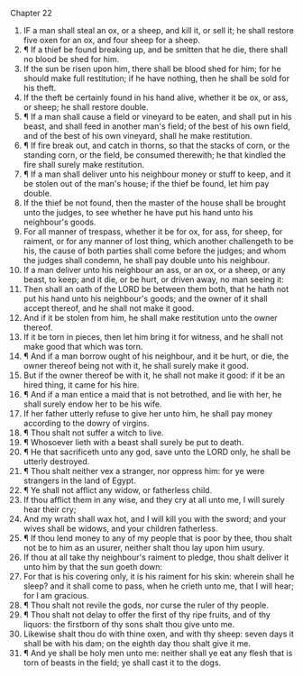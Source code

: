 

Chapter 22

1. IF a man shall steal an ox, or a sheep, and kill it, or sell it; he shall restore five oxen for an ox, and four sheep for a sheep.
2. ¶ If a thief be found breaking up, and be smitten that he die, there shall no blood be shed for him.
3. If the sun be risen upon him, there shall be blood shed for him; for he should make full restitution; if he have nothing, then he shall be sold for his theft.
4. If the theft be certainly found in his hand alive, whether it be ox, or ass, or sheep; he shall restore double.
5. ¶ If a man shall cause a field or vineyard to be eaten, and shall put in his beast, and shall feed in another man's field; of the best of his own field, and of the best of his own vineyard, shall he make restitution.
6. ¶ If fire break out, and catch in thorns, so that the stacks of corn, or the standing corn, or the field, be consumed therewith; he that kindled the fire shall surely make restitution.
7. ¶ If a man shall deliver unto his neighbour money or stuff to keep, and it be stolen out of the man's house; if the thief be found, let him pay double.
8. If the thief be not found, then the master of the house shall be brought unto the judges, to see whether he have put his hand unto his neighbour's goods.
9. For all manner of trespass, whether it be for ox, for ass, for sheep, for raiment, or for any manner of lost thing, which another challengeth to be his, the cause of both parties shall come before the judges; and whom the judges shall condemn, he shall pay double unto his neighbour.
10. If a man deliver unto his neighbour an ass, or an ox, or a sheep, or any beast, to keep; and it die, or be hurt, or driven away, no man seeing it:
11. Then shall an oath of the LORD be between them both, that he hath not put his hand unto his neighbour's goods; and the owner of it shall accept thereof, and he shall not make it good.
12. And if it be stolen from him, he shall make restitution unto the owner thereof.
13. If it be torn in pieces, then let him bring it for witness, and he shall not make good that which was torn.
14. ¶ And if a man borrow ought of his neighbour, and it be hurt, or die, the owner thereof being not with it, he shall surely make it good.
15. But if the owner thereof be with it, he shall not make it good: if it be an hired thing, it came for his hire.
16. ¶ And if a man entice a maid that is not betrothed, and lie with her, he shall surely endow her to be his wife.
17. If her father utterly refuse to give her unto him, he shall pay money according to the dowry of virgins.
18. ¶ Thou shalt not suffer a witch to live.
19. ¶ Whosoever lieth with a beast shall surely be put to death.
20. ¶ He that sacrificeth unto any god, save unto the LORD only, he shall be utterly destroyed.
21. ¶ Thou shalt neither vex a stranger, nor oppress him: for ye were strangers in the land of Egypt.
22. ¶ Ye shall not afflict any widow, or fatherless child.
23. If thou afflict them in any wise, and they cry at all unto me, I will surely hear their cry;
24. And my wrath shall wax hot, and I will kill you with the sword; and your wives shall be widows, and your children fatherless.
25. ¶ If thou lend money to any of my people that is poor by thee, thou shalt not be to him as an usurer, neither shalt thou lay upon him usury.
26. If thou at all take thy neighbour's raiment to pledge, thou shalt deliver it unto him by that the sun goeth down:
27. For that is his covering only, it is his raiment for his skin: wherein shall he sleep?  and it shall come to pass, when he crieth unto me, that I will hear; for I am gracious.
28. ¶ Thou shalt not revile the gods, nor curse the ruler of thy people.
29. ¶ Thou shalt not delay to offer the first of thy ripe fruits, and of thy liquors: the firstborn of thy sons shalt thou give unto me.
30. Likewise shalt thou do with thine oxen, and with thy sheep: seven days it shall be with his dam; on the eighth day thou shalt give it me.
31. ¶ And ye shall be holy men unto me: neither shall ye eat any flesh that is torn of beasts in the field; ye shall cast it to the dogs.
